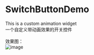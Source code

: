 # SwitchButtonDemo
This is a custom animation widget
<br>一个自定义带动画效果的开关控件<br />
<br>效果图：<br />
![image](https://github.com/xiaosong520/SwitchButtonDemo/blob/master/Gif/switchbutton.gif)
